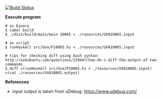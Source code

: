 [![Build Status](https://travis-ci.org/hi-ogawa/haskell_playground.png?branch=master)](https://travis-ci.org/hi-ogawa/haskell_playground)

__Execute program__


```
# as binary
$ cabal build
$ ./dist/build/main/main 10065 < ./resources/UVA10065.input

# as script
$ runHaskell src/Uva/P10065.hs < ./resources/UVA10065.input

# tips for checking diff using bash syntax: http://askubuntu.com/questions/229447/how-do-i-diff-the-output-of-two-commands
$ diff <(runHaskell src/Uva/P10065.hs < ./resources/UVA10065.input) <(cat ./resources/UVA10065.output)
```

__References__

- input output is taken from uDebug: https://www.udebug.com/
